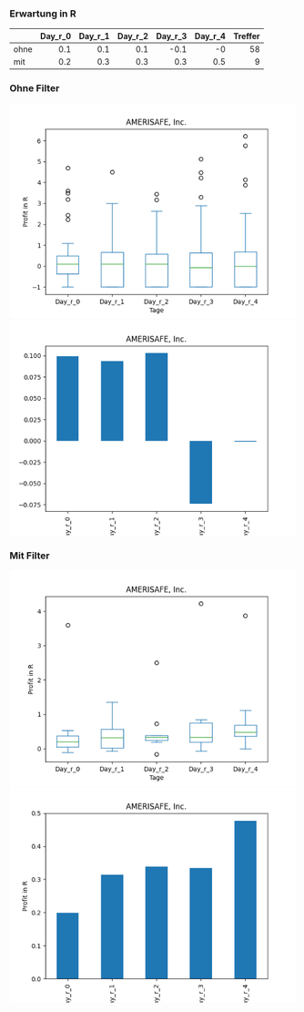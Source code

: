 ### Erwartung in R
|      |   Day_r_0 |   Day_r_1 |   Day_r_2 |   Day_r_3 |   Day_r_4 |   Treffer |
|:-----|----------:|----------:|----------:|----------:|----------:|----------:|
| ohne |       0.1 |       0.1 |       0.1 |      -0.1 |      -0   |        58 |
| mit  |       0.2 |       0.3 |       0.3 |       0.3 |       0.5 |         9 |

### Ohne Filter
![image info](./data/AMSF_box_all.png)
![image info](./data/AMSF_median_all.png)

### Mit Filter
![image info](./data/AMSF_box_filtered.png)
![image info](./data/AMSF_median_filtered.png)
